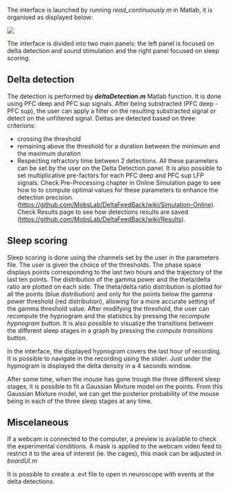 The interface is launched by running _read_continuously.m_ in Matlab, it is organised as displayed below:

![](https://user-images.githubusercontent.com/41677251/43532135-b2dd0f7a-95b1-11e8-91be-222eb78e68aa.PNG)

The interface is divided into two main panels: the left panel is focused on delta detection and sound stimulation and the right panel focused on sleep scoring.

## Delta detection
The detection is performed by **_deltaDetection.m_** Matlab function.
It is done using PFC deep and PFC sup signals. After being substracted (PFC deep - PFC sup), the user can apply a filter on the resulting substracted signal or detect on the unfiltered signal. Deltas are detected based on three criterions: 
* crossing the threshold 
* remaining above the threshold for a duration between the minimum and the maximum duration 
* Respecting refractory time between 2 detections. 
All these parameters can be set by the user on the Delta Detection panel. It is also possible to set multiplicative pre-factors for each PFC deep and PFC sup LFP signals. 
Check Pre-Processing chapter in Online Simulation page to see how to to compute optimal values for these parameters to enhance the detection precision. (https://github.com/MobsLab/DeltaFeedBack/wiki/Simulation-Online).
Check Results page to see how detections results are saved (https://github.com/MobsLab/DeltaFeedBack/wiki/Results). 


## Sleep scoring
Sleep scoring is done using the channels set by the user in the parameters file. The user is given the choice of the thresholds.
The phase space displays points corresponding to the last two hours and the trajectory of the last ten points.
The distribution of the gamma power and the theta/delta ratio are plotted on each side. The theta/delta ratio distribution is plotted for all the points (blue distribution) and only for the points below the gamma power threshold (red distribution), allowing for a more accurate setting of the gamma threshold value.
After modifying the threshold, the user can recompute the hypnogram and the statistics by pressing the _recompute hypnogram_ button.
It is also possible to visualize the transitions between the different sleep stages in a graph by pressing the _compute transitions_ button.

In the interface, the displayed hypnogram covers the last hour of recording. It is possible to navigate in the recording using the slider. Just under the hypnogram is displayed the delta density in a 4 seconds window.

After some time, when the mouse has gone trough the three different sleep stages, it is possible to fit a Gaussian Mixture model on the points. From this Gaussian Mixture model, we can get the posterior probability of the mouse being in each of the three sleep stages at any time.

## Miscelaneous
If a webcam is connected to the computer, a preview is available to check the experimental conditions. A mask is applied to the webcam video feed to restrict it to the area of interest (ie. the cages), this mask can be adjusted in _boardUI.m_

It is possible to create a .evt file to open in neuroscope with events at the delta detections.